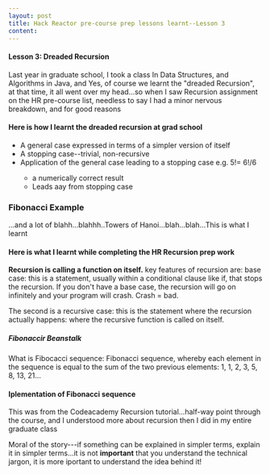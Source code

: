 ```yaml
---
layout: post
title: Hack Reactor pre-course prep lessons learnt--Lesson 3
content: 
---
```


<!-- <!DOCTYPE html> -->

<html lang="en">
<head>
	<meta charset="UTF-8">
	<title>Pre-course lessons learnt</title>
</head>
<body>
	<h4>Lesson 3: Dreaded Recursion</h4>
	<p>
	 Last year in graduate school, I took a class In Data Structures, and Algorithms in Java, and Yes, of course we learnt the "dreaded Recursion", at that time, it all went over my head...so when I saw Recursion assignment on the HR pre-course list, needless to say I had a minor nervous breakdown, and for good reasons
	</p>
	<h4>Here is how I learnt the dreaded recursion at grad school</h4>
	<ul>
	  <li>A general case expressed in terms of a simpler version of itself</li>
	  <li>A stopping case--trivial, non-recursive</li>
	  <li>Application of the general case leading to a stopping case e.g. 5!= 6!/6</li>
		<ul>
			<li>a numerically correct result</li>
			<li>Leads aay from stopping case</li>
		</ul>
	  </li>
	</ul>
	<h3>Fibonacci Example</h3>
	<script src="https://gist.github.com/boshika/de97725a64bdd3ff436f.js"></script>
	<p>...and a lot of blahh...blahhh..Towers of Hanoi...blah...blah...This is what I learnt</p>
	<h4>Here is what I learnt while completing the HR Recursion prep work</h4>
	<p>
	 <strong>Recursion is calling a function on itself.</strong>
	 key features of recursion are: base case: this is a statement, usually within a conditional clause like if, that stops the recursion. If you don't have a base case, the recursion will go on infinitely and your program will crash. Crash = bad.
	</p>
	<p>
	 The second is a recursive case: this is the statement where the recursion actually happens: where the recursive function is called on itself.
	</p>
	<script src="https://gist.github.com/boshika/b333c2b517e12724fb19.js"></script>
	<h5>Fibonaccir Beanstalk</h5>
	<p>
	 What is Fibocacci sequence: Fibonacci sequence, whereby each element in the sequence is equal to the sum of the two previous elements: 1, 1, 2, 3, 5, 8, 13, 21...
	</p>
	<h4>Iplementation of Fibonacci sequence</h4>
	<script src="https://gist.github.com/boshika/0c803c0641a06311fd74.js"></script>
	<p>
	 This was from the Codeacademy Recursion tutorial...half-way point through the course, and I understood more about recursion then I did in my entire graduate class
	</p>
	<p>
	 Moral of the story---if something can be explained in simpler terms, explain it in simpler terms...it is not <strong>important</strong> that you understand the technical jargon, it is more iportant to understand the idea behind it!
	</p>
</body>
</html>
